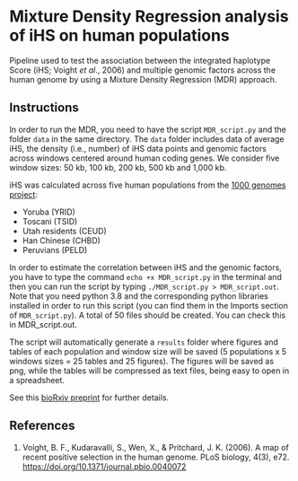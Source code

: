 # Mixture Density Regression analysis of iHS on human populations

Pipeline used to test the association between the integrated haplotype Score (iHS; Voight *et al*., 2006) and multiple genomic factors across the human genome by using a Mixture Density Regression (MDR) approach.

## Instructions

In order to run the MDR, you need to have the script `MDR_script.py` and the folder `data` in the same directory. The `data` folder includes data of average iHS, the density (i.e., number) of iHS data points and genomic factors across windows centered around human coding genes. We consider five window sizes: 50 kb, 100 kb, 200 kb, 500 kb and 1,000 kb. 

iHS was calculated across five human populations from the [1000 genomes project](https://www.internationalgenome.org/):

- Yoruba (YRID)
- Toscani (TSID)
- Utah residents (CEUD)
- Han Chinese (CHBD)
- Peruvians (PELD)

In order to estimate the correlation between iHS and the genomic factors, you have to type the command `echo +x MDR_script.py` in the terminal and then you can run the script by typing `./MDR_script.py > MDR_script.out`. Note that you need python 3.8 and the corresponding python libraries installed in order to run this script (you can find them in the Imports section of `MDR_script.py`). A total of 50 files should be created. You can check this in MDR_script.out. 

The script will automatically generate a `results` folder where figures and tables of each population and window size will be saved (5 populations x 5 windows sizes = 25 tables and 25 figures). The figures will be saved as png, while the tables will be compressed as text files, being easy to open in a spreadsheet.

See this [bioRxiv preprint](https://www.biorxiv.org/content/10.1101/2021.12.20.473463v1) for further details.


## References

1. Voight, B. F., Kudaravalli, S., Wen, X., & Pritchard, J. K. (2006). A map of recent positive selection in the human genome. PLoS biology, 4(3), e72. https://doi.org/10.1371/journal.pbio.0040072
